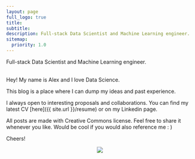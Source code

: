 ```yaml
---
layout: page
full_logo: true
title: 
subtitle: 
description: Full-stack Data Scientist and Machine Learning engineer.
sitemap:
  priority: 1.0
---
```

<p id="describe-text">Full-stack Data Scientist and Machine Learning engineer.</p>
<br>
Hey! My name is Alex and I love Data Science.

This blog is a place where I can dump my ideas and past experience. 

I always open to interesting proposals and collaborations.  You can find my latest CV [here]({{ site.url }}/resume) or on my Linkedin page.

All posts are made with Creative Commons license. Feel free to share it whenever you like. Would be cool if you would also reference me : )  

Cheers!

<p align="center">
<img src="https://media.giphy.com/media/sIIhZliB2McAo/giphy.gif"  />
</p>

<br>
<br>
<br>
<br>
<br>